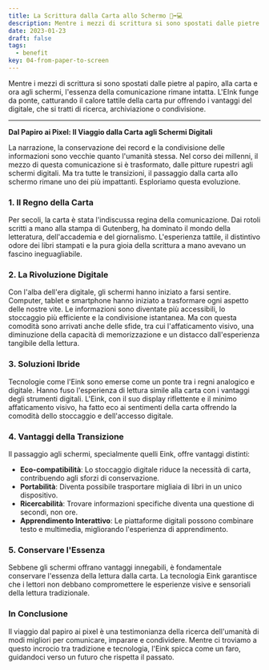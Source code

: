 ```yaml
---
title: La Scrittura dalla Carta allo Schermo 📜➡️💻
description: Mentre i mezzi di scrittura si sono spostati dalle pietre al papiro, alla carta e ora agli schermi, l'essenza della comunicazione rimane intatta. L'EInk funge da ponte, catturando il calore tattile della carta pur offrendo i vantaggi del digitale, che si tratti di ricerca, archiviazione o condivisione.
date: 2023-01-23
draft: false
tags:
  - benefit
key: 04-from-paper-to-screen
---
```

Mentre i mezzi di scrittura si sono spostati dalle pietre al papiro, alla carta e ora agli schermi, l'essenza della comunicazione rimane intatta. L'EInk funge da ponte, catturando il calore tattile della carta pur offrendo i vantaggi del digitale, che si tratti di ricerca, archiviazione o condivisione.

---

**Dal Papiro ai Pixel: Il Viaggio dalla Carta agli Schermi Digitali**

La narrazione, la conservazione dei record e la condivisione delle informazioni sono vecchie quanto l'umanità stessa. Nel corso dei millenni, il mezzo di questa comunicazione si è trasformato, dalle pitture rupestri agli schermi digitali. Ma tra tutte le transizioni, il passaggio dalla carta allo schermo rimane uno dei più impattanti. Esploriamo questa evoluzione.

### 1. **Il Regno della Carta**

Per secoli, la carta è stata l'indiscussa regina della comunicazione. Dai rotoli scritti a mano alla stampa di Gutenberg, ha dominato il mondo della letteratura, dell'accademia e del giornalismo. L'esperienza tattile, il distintivo odore dei libri stampati e la pura gioia della scrittura a mano avevano un fascino ineguagliabile.

### 2. **La Rivoluzione Digitale**

Con l'alba dell'era digitale, gli schermi hanno iniziato a farsi sentire. Computer, tablet e smartphone hanno iniziato a trasformare ogni aspetto delle nostre vite. Le informazioni sono diventate più accessibili, lo stoccaggio più efficiente e la condivisione istantanea. Ma con questa comodità sono arrivati anche delle sfide, tra cui l'affaticamento visivo, una diminuzione della capacità di memorizzazione e un distacco dall'esperienza tangibile della lettura.

### 3. **Soluzioni Ibride**

Tecnologie come l'Eink sono emerse come un ponte tra i regni analogico e digitale. Hanno fuso l'esperienza di lettura simile alla carta con i vantaggi degli strumenti digitali. L'Eink, con il suo display riflettente e il minimo affaticamento visivo, ha fatto eco ai sentimenti della carta offrendo la comodità dello stoccaggio e dell'accesso digitale.

### 4. **Vantaggi della Transizione**

Il passaggio agli schermi, specialmente quelli Eink, offre vantaggi distinti:
- **Eco-compatibilità**: Lo stoccaggio digitale riduce la necessità di carta, contribuendo agli sforzi di conservazione.
- **Portabilità**: Diventa possibile trasportare migliaia di libri in un unico dispositivo.
- **Ricercabilità**: Trovare informazioni specifiche diventa una questione di secondi, non ore.
- **Apprendimento Interattivo**: Le piattaforme digitali possono combinare testo e multimedia, migliorando l'esperienza di apprendimento.

### 5. **Conservare l'Essenza**

Sebbene gli schermi offrano vantaggi innegabili, è fondamentale conservare l'essenza della lettura dalla carta. La tecnologia Eink garantisce che i lettori non debbano compromettere le esperienze visive e sensoriali della lettura tradizionale.

### In Conclusione

Il viaggio dal papiro ai pixel è una testimonianza della ricerca dell'umanità di modi migliori per comunicare, imparare e condividere. Mentre ci troviamo a questo incrocio tra tradizione e tecnologia, l'Eink spicca come un faro, guidandoci verso un futuro che rispetta il passato.
